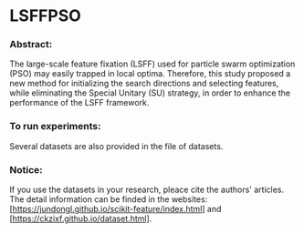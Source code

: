 # LSFFPSO
### Abstract:
The large-scale feature fixation (LSFF) used for particle swarm optimization (PSO) may easily trapped in local optima. Therefore, this study proposed a new method for initializing the search directions and selecting features, while eliminating the Special Unitary (SU) strategy, in order to enhance the performance of the LSFF framework.

### To run experiments:
Several datasets are also provided in the file of datasets.
### Notice:
If you use the datasets in your research, pleace cite the authors' articles. The detail information can be finded in the websites: [https://jundongl.github.io/scikit-feature/index.html] and [https://ckzixf.github.io/dataset.html].
